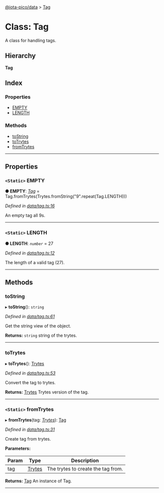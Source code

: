 [@iota-pico/data](../README.md) > [Tag](../classes/tag.md)

# Class: Tag

A class for handling tags.

## Hierarchy

**Tag**

## Index

### Properties

* [EMPTY](tag.md#empty)
* [LENGTH](tag.md#length)

### Methods

* [toString](tag.md#tostring)
* [toTrytes](tag.md#totrytes)
* [fromTrytes](tag.md#fromtrytes)

---

## Properties

<a id="empty"></a>

### `<Static>` EMPTY

**●  EMPTY**:  *[Tag](tag.md)*  =  Tag.fromTrytes(Trytes.fromString("9".repeat(Tag.LENGTH)))

*Defined in [data/tag.ts:16](https://github.com/iotaeco/iota-pico-data/blob/ecbfc47/src/data/tag.ts#L16)*

An empty tag all 9s.

___

<a id="length"></a>

### `<Static>` LENGTH

**●  LENGTH**:  *`number`*  = 27

*Defined in [data/tag.ts:12](https://github.com/iotaeco/iota-pico-data/blob/ecbfc47/src/data/tag.ts#L12)*

The length of a valid tag (27).

___

## Methods

<a id="tostring"></a>

###  toString

▸ **toString**(): `string`

*Defined in [data/tag.ts:61](https://github.com/iotaeco/iota-pico-data/blob/ecbfc47/src/data/tag.ts#L61)*

Get the string view of the object.

**Returns:** `string`
string of the trytes.

___

<a id="totrytes"></a>

###  toTrytes

▸ **toTrytes**(): [Trytes](trytes.md)

*Defined in [data/tag.ts:53](https://github.com/iotaeco/iota-pico-data/blob/ecbfc47/src/data/tag.ts#L53)*

Convert the tag to trytes.

**Returns:** [Trytes](trytes.md)
Trytes version of the tag.

___

<a id="fromtrytes"></a>

### `<Static>` fromTrytes

▸ **fromTrytes**(tag: *[Trytes](trytes.md)*): [Tag](tag.md)

*Defined in [data/tag.ts:31](https://github.com/iotaeco/iota-pico-data/blob/ecbfc47/src/data/tag.ts#L31)*

Create tag from trytes.

**Parameters:**

| Param | Type | Description |
| ------ | ------ | ------ |
| tag | [Trytes](trytes.md)   |  The trytes to create the tag from. |

**Returns:** [Tag](tag.md)
An instance of Tag.

___

